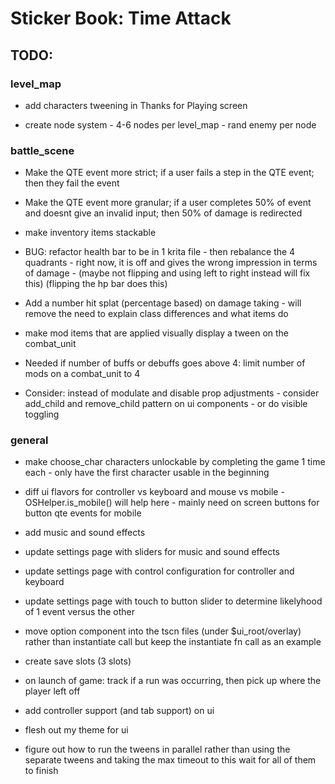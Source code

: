 # Sticker Book: Time Attack

## TODO:

### level_map

- add characters tweening in Thanks for Playing screen

- create node system - 4-6 nodes per level_map - rand enemy per node

### battle_scene

- Make the QTE event more strict; if a user fails a step in the QTE event; then they fail the event
- Make the QTE event more granular; if a user completes 50% of event and doesnt give an invalid input; then 50% of damage is redirected
- make inventory items stackable

- BUG: refactor health bar to be in 1 krita file - then rebalance the 4 quadrants - right now, it is off and gives the wrong impression in terms of damage - (maybe not flipping and using left to right instead will fix this) (flipping the hp bar does this)
- Add a number hit splat (percentage based) on damage taking - will remove the need to explain class differences and what items do
- make mod items that are applied visually display a tween on the combat_unit

- Needed if number of buffs or debuffs goes above 4: limit number of mods on a combat_unit to 4
- Consider: instead of modulate and disable prop adjustments - consider add_child and remove_child pattern on ui components - or do visible toggling

### general

- make choose_char characters unlockable by completing the game 1 time each - only have the first character usable in the beginning

- diff ui flavors for controller vs keyboard and mouse vs mobile - OSHelper.is_mobile() will help here - mainly need on screen buttons for button qte events for mobile
- add music and sound effects
- update settings page with sliders for music and sound effects

- update settings page with control configuration for controller and keyboard
- update settings page with touch to button slider to determine likelyhood of 1 event versus the other

- move option component into the tscn files (under $ui_root/overlay) rather than instantiate call but keep the instantiate fn call as an example
- create save slots (3 slots)
- on launch of game: track if a run was occurring, then pick up where the player left off

- add controller support (and tab support) on ui

- flesh out my theme for ui
- figure out how to run the tweens in parallel rather than using the separate tweens and taking the max timeout to this wait for all of them to finish

